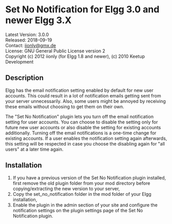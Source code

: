 Set No Notification for Elgg 3.0 and newer Elgg 3.X
===================================================

Latest Version: 3.0.0  
Released: 2018-09-19  
Contact: iionly@gmx.de  
License: GNU General Public License version 2  
Copyright (c) 2012 iionly (for Elgg 1.8 and newer), (c) 2010 Keetup Development


Description
-----------

Elgg has the email notification setting enabled by default for new user accounts. This could result in a lot of notification emails getting sent from your server unnecessarily. Also, some users might be annoyed by receiving these emails without choosing to get them on their own.

The "Set No Notification" plugin lets you turn off the email notification setting for user accounts. You can choose to disable the setting only for future new user accounts or also disable the setting for existing accounts additionally. Turning off the email notifications is a one-time change for existing accounts. If a user enables the notification setting again afterwards, this setting will be respected in case you choose the disabling again for "all users" at a later time again.


Installation
------------

1. If you have a previous version of the Set No Notification plugin installed, first remove the old plugin folder from your mod directory before copying/extracting the new version to your server,
2. Copy the set_no_notification folder in the mod folder of your Elgg installation,
3. Enable the plugin in the admin section of your site and configure the notification settings on the plugin settings page of the Set No Notification plugin.

